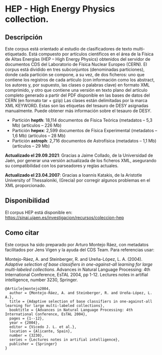 # HEP - High Energy Physics collection.
## Descripción
Este corpus está orientado al estudio de clasificadores de texto multi-etiquetado. Está compuesto por artículos científicos en el área de la Física de Altas Energías (HEP – High Energy Physics) obtenidos del servidor de documentos CDS del Laboratorio de Física Nuclear Europeo (CERN). El corpus está dividido en tres subconjuntos (denominadas particiones), donde cada partición se compone, a su vez, de dos ficheros: uno que contiene los registros de cada artículo (con información como los abstract, los autores y, por supuesto, las clases o palabras clave) en formato XML comprimido, y otro que contiene una versión en texto plano del artículo completo generado a partir del PDF disponible en las bases de datos del CERN (en formato tar + gzip) Las clases están delimitadas por la marca XML KEYWORD. Estas son las etiquetas del tesauro de DESY asignadas manualmente. Puede obtener más información sobre el tesauro de DESY.

- Partición **hepth**: 18,114 documentos de Física Teórica (metadatos – 5,3 Mb) (artículos – 226 Mb)
- Partición **hepex**: 2,599 documentos de Física Experimental (metadatos – 1,6 Mb) (artículos – 28 Mb)
- Partición **astroph**: 2,716 documentos de Astrofísica (metadatos – 1,1 Mb) (artículos – 29 Mb)

**Actualizado el 29.09.2021**: Gracias a Jaime Collado, de la Universidad de Jaén, por generar una versión actualizada de los ficheros XML, asegurando su compatibilidad con los parseadores y reglas actuales.

**Actualizado el 23.04.2007**: Gracias a Ioannis Katakis, de la Aristotle University of Thessaloniki, (Grecia) por corregir algunos problemas en el XML proporcionado. 

## Disponibilidad
El corpus HEP está disponible en: https://sinai.ujaen.es/investigacion/recursos/coleccion-hep

## Como citar
Este corpus ha sido preparado por Arturo Montejo Ráez, con metadatos facilitados por Jens Vigen y la ayuda del CDS Team. Para referencias usar:

Montejo-Ráez, A. and Steinberger, R. and Ureña-López, L. A. (2004). *Adaptive selection of base classifiers in one-against-all learning for large multi-labeled collections*. Advances in Natural Language Processing: 4th International Conference, EsTAL 2004, pp 1-12. Lectures notes in artifial intelligence, number 3230, Springer. 


```
@Article{montejo2004, 
  author = {Montejo-Ráez, A. and Steinberger, R. and Ureña-López, L. A.}, 
  title = {Adaptive selection of base classifiers in one-against-all learning for large multi-labeled collections}, 
  booktitle = {Advances in Natural Language Processing: 4th International Conference, EsTAL 2004}, 
  pages = {1--12}, 
  year = {2004}, 
  editor = {Vicedo J. L. et al.}, 
  location = {Alicante, Spain}, 
  number = {3230}, 
  series = {Lectures notes in artifial intelligence}, 
  publisher = {Springer} 
}
```
